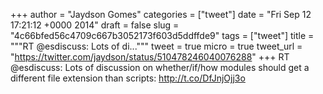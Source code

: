 
+++
author = "Jaydson Gomes"
categories = ["tweet"]
date = "Fri Sep 12 17:21:12 +0000 2014"
draft = false
slug = "4c66bfed56c4709c667b3052173f603d5ddffde9"
tags = ["tweet"]
title = """RT @esdiscuss: Lots of di..."""
tweet = true
micro = true
tweet_url = "https://twitter.com/jaydson/status/510478246040076288"
+++
RT @esdiscuss: Lots of discussion on whether/if/how modules should get a different file extension than scripts: http://t.co/DfJnjOjj3o
